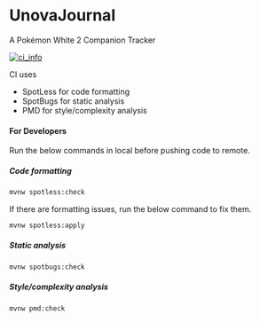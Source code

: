 # UnovaJournal
A Pokémon White 2 Companion Tracker

<a href="https://github.com/DivyenduDutta/UnovaJournal/actions"><img src="https://github.com/DivyenduDutta/UnovaJournal/workflows/Lint_Static_Analysis/badge.svg" alt="ci_info"></a>

CI uses
- SpotLess for code formatting
- SpotBugs for static analysis
- PMD for style/complexity analysis

#### For Developers

Run the below commands in local before pushing code to remote.

##### Code formatting
```bash
mvnw spotless:check
```

If there are formatting issues, run the below command to fix them.
```bash
mvnw spotless:apply
```

##### Static analysis
```bash
mvnw spotbugs:check
```

##### Style/complexity analysis
```bash
mvnw pmd:check
```